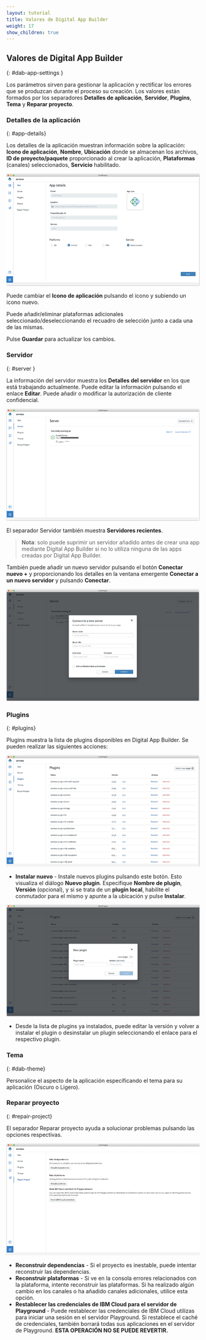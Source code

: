 ```yaml
---
layout: tutorial
title: Valores de Digital App Builder 
weight: 17
show_children: true
---
```

<!-- NLS_CHARSET=UTF-8 -->

## Valores de Digital App Builder 
{: #dab-app-settings }

Los parámetros sirven para gestionar la aplicación y rectificar los errores que se produzcan durante el proceso su creación. Los valores están formados por los separadores **Detalles de aplicación**, **Servidor**, **Plugins**, **Tema** y **Reparar proyecto**. 

### Detalles de la aplicación 
{: #app-details}

Los detalles de la aplicación muestran información sobre la aplicación: **Icono de aplicación**, **Nombre**, **Ubicación** donde se almacenan los archivos, **ID de proyecto/paquete** proporcionado al crear la aplicación, **Plataformas** (canales) seleccionados, **Servicio** habilitado. 

![Detalles de valores de aplicación](dab-settings.png)

Puede cambiar el **Icono de aplicación** pulsando el icono y subiendo un icono nuevo.

Puede añadir/eliminar plataformas adicionales seleccionado/deseleccionando el recuadro de selección junto a cada una de las mismas. 

Pulse **Guardar** para actualizar los cambios.

### Servidor 
{: #server }

La información del servidor muestra los **Detalles del servidor** en los que está trabajando actualmente. Puede editar la información pulsando el enlace **Editar**. Puede añadir o modificar la autorización de cliente confidencial.

![Detalles de los valores de servidor](dab-settings-server.png)

El separador Servidor también muestra **Servidores recientes**.

>**Nota**: solo puede suprimir un servidor añadido antes de crear una app mediante Digital App Builder si no lo utiliza ninguna de las apps creadas por Digital App Builder.

También puede añadir un nuevo servidor pulsando el botón **Conectar nuevo +** y proporcionando los detalles en la ventana emergente **Conectar a un nuevo servidor** y pulsando **Conectar**. 

![Valores de nuevo servidor](dab-settings-new-server.png)

### **Plugins**
{: #plugins}

Plugins muestra la lista de plugins disponibles en Digital App Builder. Se pueden realizar las siguientes acciones:

![Valores de plugins disponibles](dab-settings-plugins.png)

* **Instalar nuevo** - Instale nuevos plugins pulsando este botón. Esto visualiza el diálogo **Nuevo plugin**. Especifique **Nombre de plugin**, **Versión** (opcional), y si se trata de un **plugin local**, habilite el conmutador para el mismo y apunte a la ubicación y pulse **Instalar**. 

![Valores de nuevos plugins](dab-settings-new-plugins.png)

* Desde la lista de plugins ya instalados, puede editar la versión y volver a instalar el plugin o desinstalar un plugin seleccionando el enlace para el respectivo plugin. 


### Tema
{: #dab-theme}

Personalice el aspecto de la aplicación especificando el tema para su aplicación (Oscuro o Ligero). 

### Reparar proyecto 
{: #repair-project}

El separador Reparar proyecto ayuda a solucionar problemas pulsando las opciones respectivas. 

![Valores de reparar](dab-settings-repair.png)

* **Reconstruir dependencias** - Si el proyecto es inestable, puede intentar reconstruir las dependencias. 
* **Reconstruir plataformas** - Si ve en la consola errores relacionados con la plataforma, intente reconstruir las plataformas. Si ha realizado algún cambio en los canales o ha añadido canales adicionales, utilice esta opción. 
* **Restablecer las credenciales de IBM Cloud para el servidor de Playground** - Puede restablecer las credenciales de IBM Cloud utilizas para iniciar una sesión en el servidor Playground. Si restablece el caché de credenciales, también borrará todas sus aplicaciones en el servidor de Playground. **ESTA OPERACIÓN NO SE PUEDE REVERTIR.**
